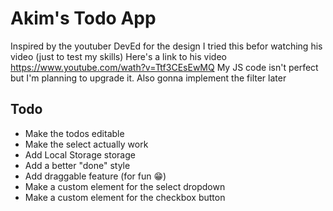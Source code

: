 # Akim's Todo App
Inspired by the youtuber DevEd for the design
I tried this befor watching his video (just to test my skills)
Here's a link to his video
https://www.youtube.com/wath?v=Ttf3CEsEwMQ
My JS code isn't perfect but I'm planning to upgrade it.
Also gonna implement the filter later

## Todo
+ Make the todos editable
+ Make the select actually work
+ Add Local Storage storage
+ Add a better "done" style
+ Add draggable feature (for fun 😁)
+ Make a custom element for the select dropdown
+ Make a custom element for the checkbox button